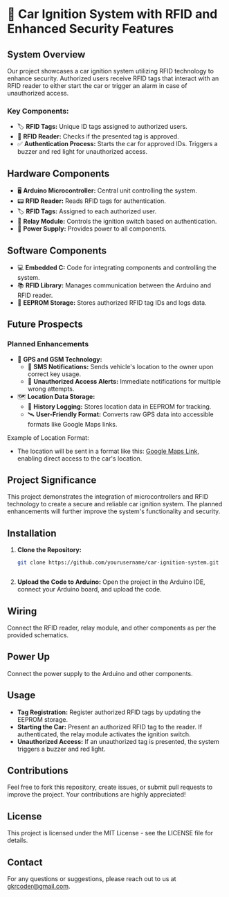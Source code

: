 # 🚗 Car Ignition System with RFID and Enhanced Security Features

## System Overview

Our project showcases a car ignition system utilizing RFID technology to enhance security. Authorized users receive RFID tags that interact with an RFID reader to either start the car or trigger an alarm in case of unauthorized access.

### Key Components:

- 🏷️ **RFID Tags:** Unique ID tags assigned to authorized users.
- 📡 **RFID Reader:** Checks if the presented tag is approved.
- ✅ **Authentication Process:** Starts the car for approved IDs. Triggers a buzzer and red light for unauthorized access.

## Hardware Components

- 🖥️ **Arduino Microcontroller:** Central unit controlling the system.
- 📟 **RFID Reader:** Reads RFID tags for authentication.
- 🏷️ **RFID Tags:** Assigned to each authorized user.
- 🔌 **Relay Module:** Controls the ignition switch based on authentication.
- 🔋 **Power Supply:** Provides power to all components.

## Software Components

- 💻 **Embedded C:** Code for integrating components and controlling the system.
- 📚 **RFID Library:** Manages communication between the Arduino and RFID reader.
- 💾 **EEPROM Storage:** Stores authorized RFID tag IDs and logs data.

## Future Prospects

### Planned Enhancements

- 📍 **GPS and GSM Technology:**
  - 📲 **SMS Notifications:** Sends vehicle's location to the owner upon correct key usage.
  - 🚨 **Unauthorized Access Alerts:** Immediate notifications for multiple wrong attempts.
- 🗺️ **Location Data Storage:**
  - 📜 **History Logging:** Stores location data in EEPROM for tracking.
  - 🛰️ **User-Friendly Format:** Converts raw GPS data into accessible formats like Google Maps links.

Example of Location Format:
- The location will be sent in a format like this: [Google Maps Link](https://lnkd.in/gh6buEky), enabling direct access to the car's location.

## Project Significance

This project demonstrates the integration of microcontrollers and RFID technology to create a secure and reliable car ignition system. The planned enhancements will further improve the system's functionality and security.

## Installation

1. **Clone the Repository:**
   ```bash
   git clone https://github.com/yourusername/car-ignition-system.git



2. **Upload the Code to Arduino:** Open the project in the Arduino IDE, connect your Arduino board, and upload the code.

## Wiring

Connect the RFID reader, relay module, and other components as per the provided schematics.

## Power Up

Connect the power supply to the Arduino and other components.

## Usage

- **Tag Registration:** Register authorized RFID tags by updating the EEPROM storage.
- **Starting the Car:** Present an authorized RFID tag to the reader. If authenticated, the relay module activates the ignition switch.
- **Unauthorized Access:** If an unauthorized tag is presented, the system triggers a buzzer and red light.

## Contributions

Feel free to fork this repository, create issues, or submit pull requests to improve the project. Your contributions are highly appreciated!

## License

This project is licensed under the MIT License - see the LICENSE file for details.

## Contact

For any questions or suggestions, please reach out to us at gkrcoder@gmail.com.
